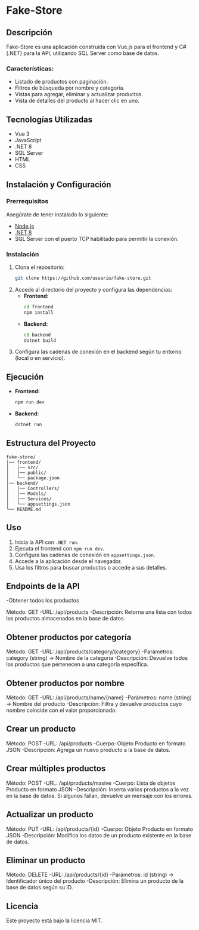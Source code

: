 # Fake-Store

## Descripción
Fake-Store es una aplicación construida con Vue.js para el frontend y C# (.NET) para la API, utilizando SQL Server como base de datos.

### Características:
- Listado de productos con paginación.
- Filtros de búsqueda por nombre y categoría.
- Vistas para agregar, eliminar y actualizar productos.
- Vista de detalles del producto al hacer clic en uno.

## Tecnologías Utilizadas
- Vue 3
- JavaScript
- .NET 8
- SQL Server
- HTML
- CSS

## Instalación y Configuración
### Prerrequisitos
Asegúrate de tener instalado lo siguiente:
- [Node.js](https://nodejs.org/)
- [.NET 8](https://dotnet.microsoft.com/)
- SQL Server con el puerto TCP habilitado para permitir la conexión.

### Instalación
1. Clona el repositorio:
   ```sh
   git clone https://github.com/usuario/fake-store.git
   ```
2. Accede al directorio del proyecto y configura las dependencias:
   - **Frontend:**
     ```sh
     cd frontend
     npm install
     ```
   - **Backend:**
     ```sh
     cd backend
     dotnet build
     ```
3. Configura las cadenas de conexión en el backend según tu entorno (local o en servicio).

## Ejecución
- **Frontend:**
  ```sh
  npm run dev
  ```
- **Backend:**
  ```sh
  dotnet run
  ```

## Estructura del Proyecto
```
fake-store/
│── frontend/
│   │── src/
│   │── public/
│   └── package.json
│── backend/
│   │── Controllers/
│   │── Models/
│   │── Services/
│   └── appsettings.json
└── README.md
```

## Uso
1. Inicia la API con `.NET run`.
2. Ejecuta el frontend con `npm run dev`.
3. Configura las cadenas de conexión en `appsettings.json`.
4. Accede a la aplicación desde el navegador.
5. Usa los filtros para buscar productos o accede a sus detalles.

## Endpoints de la API

-Obtener todos los productos

Método: GET
-URL: /api/products
-Descripción: Retorna una lista con todos los productos almacenados en la base de datos.

## Obtener productos por categoría

Método: GET
-URL: /api/products/category/{category}
-Parámetros: category (string) → Nombre de la categoría
-Descripción: Devuelve todos los productos que pertenecen a una categoría específica.

## Obtener productos por nombre

Método: GET
-URL: /api/products/name/{name}
-Parámetros: name (string) → Nombre del producto
-Descripción: Filtra y devuelve productos cuyo nombre coincide con el valor proporcionado.

## Crear un producto

Método: POST
-URL: /api/products
-Cuerpo: Objeto Producto en formato JSON
-Descripción: Agrega un nuevo producto a la base de datos.

## Crear múltiples productos

Método: POST
-URL: /api/products/masive
-Cuerpo: Lista de objetos Producto en formato JSON
-Descripción: Inserta varios productos a la vez en la base de datos. Si algunos fallan, devuelve un mensaje con los errores.

## Actualizar un producto

Método: PUT
-URL: /api/products/{id}
-Cuerpo: Objeto Producto en formato JSON
-Descripción: Modifica los datos de un producto existente en la base de datos.

## Eliminar un producto

Método: DELETE
-URL: /api/products/{id}
-Parámetros: id (string) → Identificador único del producto
-Descripción: Elimina un producto de la base de datos según su ID.

## Licencia
Este proyecto está bajo la licencia MIT.


